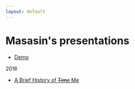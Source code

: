 ```yaml
---
layout: default
---
```


# Masasin's presentations

* [Demo]("demo.html")

2016

* [A Brief History of ~~Time~~ Me](masasin_history.html)

